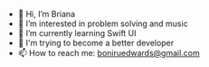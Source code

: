 - 👋 Hi, I’m Briana
- 👀 I’m interested in problem solving and music
- 🌱 I’m currently learning Swift UI
- 💞️ I'm trying to become a better developer 
- 📫 How to reach me: boniruedwards@gmail.com

<!---
Bri8102/Bri8102 is a ✨ special ✨ repository because its `README.md` (this file) appears on your GitHub profile.
You can click the Preview link to take a look at your changes.
--->
